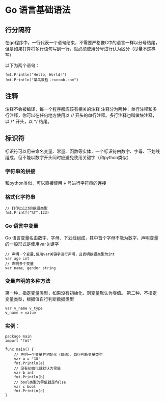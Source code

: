 # Go 语言基础语法

## 行分隔符 
在go程序中，一行代表一个语句结束，不需要严格像C中的语言一样以分号结尾，但是如果打算将多行语句写到一行，就必须使用分号进行认为区分（尽量不这样写）

以下为两个语句：
~~~
fmt.Println("Hello, World!")
fmt.Println("菜鸟教程：runoob.com")
~~~

## 注释
注释不会被编译，每一个程序都应该有相关的注释
注释分为两种：单行注释和多行注释，你可以在任何地方使用以 // 开头的单行注释。多行注释也叫做块注释，以 /* 开头，以 */ 结尾。

## 标识符
标识符可以用来命名变量、常量、函数等实体，一个标识符由数字、字母、下划线组成，但不能以数字开头同时应避免使用关键字（和python类似）


### 字符串的拼接
和python类似，可以直接使用 + 号进行字符串的连接

### 格式化字符串
~~~
// 打印出123的数据类型
fmt.Printf("%T",123)
~~~

### Go 语言中变量
Go 语言变量名由数字、字母、下划线组成，其中首个字母不能为数字，声明变量的一般形式是使用var关键字
~~~
// 声明一个变量,使用var关键字进行声明，且表明数据类型为int
var age int
// 声明多个变量
var name, gender string
~~~
### 变量声明的多种方法
第一种，指定变量类型，如果没有初始化，则变量默认为零值。
第二种，不指定变量类型，根据值自行判断数据类型
~~~
var v_name v_type
v_name = value
~~~
### 实例：
~~~
package main
import "fmt"

func main() {
    // 声明一个变量并初始化（赋值），自行判断变量类型
    var a = 'GO'
    fmt.Println(a)
    // 没有初始化就默认为零值
    var b int
    fmt.Println(b)
    // bool类型的零值就是false
    var c bool
    fmt.PrintLn(c)
}
~~~
